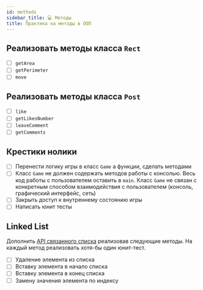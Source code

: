 ```yaml
---
id: methods
sidebar_title: 💻 Методы
title: Практика на методы в ООП
---
```


## Реализовать методы класса `Rect`
- [ ] `getArea`
- [ ] `getPerimeter`
- [ ] `move`

## Реализовать методы класса `Post`
- [ ] `like`
- [ ] `getLikesNumber`
- [ ] `leaveComment`
- [ ] `getComments`

## Крестики нолики
- [ ] Перенести логику игры в класс `Game` а функции, сделать методами
- [ ] Класс `Game` не должен содержать методов работы c консолью. Весь код работы с пользователем оставить в `main`. Класс `Game` не связан с конкретным способом взаимодействия с пользователем (консоль, графический интерфейс, сеть)
- [ ] Закрыть доступ к внутреннему состоянию игры 
- [ ] Написать юнит тесты

## Linked List

Дополнить [API связанного списка](../java/oop/04--encapsulation.md) реализовав следующие методы. На каждый метод реализовать хотя-бы один юнит-тест. 

- [ ] Удаление элемента из списка
- [ ] Вставку элемента в начало списка
- [ ] Вставку элемента в конец списка
- [ ] Замену значения элемента по индексу